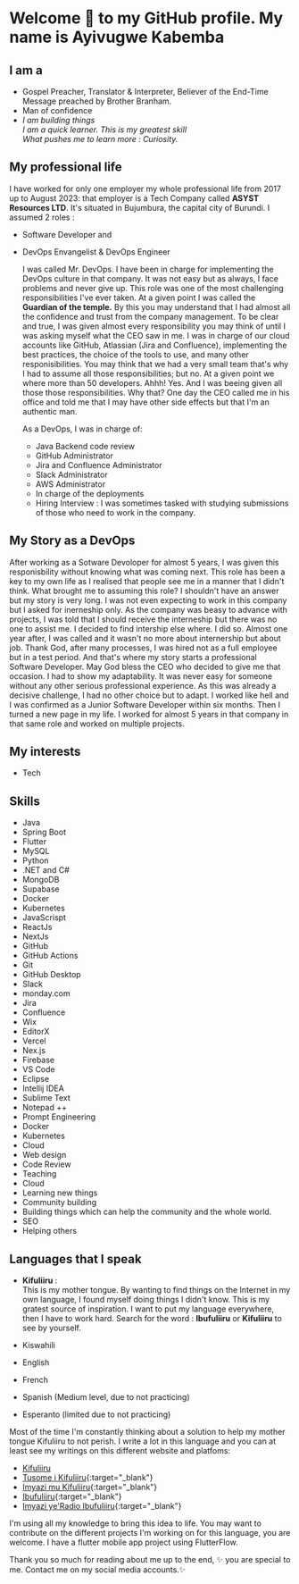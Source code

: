 # Welcome 👋 to my GitHub profile. My name is Ayivugwe Kabemba

## I am a 
- Gospel Preacher, Translator & Interpreter, Believer of the End-Time Message preached by Brother Branham.
- Man of confidence  
- _I am building things_      
  _I am a quick learner. This is my greatest skill_  
  _What pushes me to learn more : Curiosity._

## My professional life
I have worked for only one employer my whole professional life from 2017 up to August 2023: that employer is a Tech Company called **ASYST Resources LTD**. It's situated in Bujumbura, the capital city of Burundi. I assumed 2 roles : 

- Software Developer and
- DevOps Envangelist & DevOps Engineer

  I was called Mr. DevOps. I have been in charge for implementing the DevOps culture in that company. It was not easy but as always, I face problems and never give up. This role was one of the most challenging responsibilities I've ever taken. At a given point I was called the **Guardian of the temple.** By this you may understand that I had almost all the confidence and trust from the company management. To be clear and true, I was given almost every responsibility you may think of until I was asking myself what the CEO saw in me. I was in charge of our cloud accounts like GitHub, Atlassian (Jira and Confluence), implementing the best practices, the choice of the tools to use, and many other responisibilities. You may think that we had a very small team that's why I had to assume all those responsibilities; but no. At a given point we where more than 50 developers. Ahhh! Yes. And I was beeing given all those those responsibilities. Why that? One day the CEO called me in his office and told me that I may have other side effects but that I'm an authentic man.   

  As a DevOps, I was in charge of: 
  - Java Backend code review
  - GitHub Administrator
  - Jira and Confluence Administrator
  - Slack Administrator
  - AWS Administrator
  - In charge of the deployments
  - Hiring Interview : I was sometimes tasked with studying submissions of those who need to work in the company.

## My Story as a DevOps 
After working as a Sotware Devoloper for almost 5 years, I was given this responisbility without knowing what was coming next. This role has been a key to my own life as I realised that people see me in a manner that I didn't think. What brought me to assuming this role? I shouldn't have an answer but my story is very long. I was not even expecting to work in this company but I asked for inerneship only. As the company was beasy to advance with projects, I was told that I should receive the interneship but there was no one to assist me. I decided to find intership else where. I did so. Almost one year after, I was called and it wasn't no more about internership but about job. Thank God, after many processes, I was hired not as a full employee but in a test period. And that's where my story starts a professional Software Developer. May God bless the CEO who decided to give me that occasion. I had to show my adaptability. It was never easy for someone without any other serious professional experience. As this was already a decisive challenge, I had no other choice but to adapt. I worked like hell and I was confirmed as a Junior Software Developer within six months. Then I turned a new page in my life. I worked for almost 5 years in that company in that same role and worked on multiple projects.     

## My interests
- Tech

## Skills
- Java
- Spring Boot
- Flutter
- MySQL
- Python
- .NET and C#
- MongoDB
- Supabase
- Docker
- Kubernetes
- JavaScrispt
- ReactJs
- NextJs
- GitHub
- GitHub Actions
- Git
- GitHub Desktop
- Slack
- monday.com
- Jira
- Confluence
- Wix
- EditorX
- Vercel
- Nex.js 
- Firebase 
- VS Code
- Eclipse
- Intellij IDEA
- Sublime Text
- Notepad ++
- Prompt Engineering
- Docker
- Kubernetes
- Cloud
- Web design
- Code Review
- Teaching
- Cloud
- Learning new things  
- Community building 
- Building things which can help the community and the whole world.
- SEO
- Helping others

## Languages that I speak
- **Kifuliiru** :  
This is my mother tongue. By wanting to find things on the Internet in my own language, I found myself doing things I didn't know. This is my gratest  source of inspiration. I want to put my language everywhere, then I have to work hard. Search for the word : **Ibufuliiru** or **Kifuliiru** to see by yourself. 

- Kiswahili
- English
- French
- Spanish (Medium level, due to not practicing)
- Esperanto (limited due to not practicing)

Most of the time I'm constantly thinking about a solution to help my mother tongue Kifuliiru to not perish. I write a lot in this language and you can at least see my writings on this different website and platfoms: 

- [Kifuliiru](https://ibufuliiru.editorx.io/kifuliiru/?target=_blank)
- [Tusome i Kifuliiru](https://tusome-i-kifuliiru.vercel.app/){:target="_blank"}
- [Imyazi mu Kifuliiru](https://ibufuliiru.editorx.io/imyazi){:target="_blank"}
- [Ibufuliiru](https://ibufuliiru.editorx.io/ibufuliiru/){:target="_blank"}
- [Imyazi ye'Radio Ibufuliiru](https://radioibufuliiru.substack.com/){:target="_blank"}

I'm using all my knowledge to bring this idea to life. You may want to contribute on the different projects I'm working on for this language, you are welcome. I have a flutter mobile app project using FlutterFlow.  

Thank you so much for reading about me up to the end, ✨ you are special to me. Contact me on my social media accounts.✨ 

<!---
Ayivugwe/Ayivugwe is a ✨ special ✨ repository because its `README.md` (this file) appears on your GitHub profile.
You can click the Preview link to take a look at your changes.
--->
